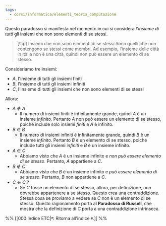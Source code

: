 ```yaml
---
tags:
  - corsi/informatica/elementi_teoria_computazione
---
```

Questo paradosso si manifesta nel momento in cui si considera *l'insieme di tutti* gli insiemi che non sono elementi di se stessi.

> [!tip] Insiemi che non sono elementi di se stessi
> Sono quelli che non contengono se stessi come membri. 
> Ad esempio, l'insieme delle città in Italia non è una città, quindi non può essere un elemento di se stesso.

Consideriamo tre insiemi:
- $A$, l'insieme di tutti gli insiemi finiti
- $B$, l'insieme di tutti gli insiemi infiniti
- $C$, l'insieme di tutti gli insiemi che non sono elementi di se stessi

Allora:
- $A\not\in A$
	- Il numero di insiemi finiti è infinitamente grande, quindi $A$ è un insieme *infinito*. Pertanto $A$ non può essere un elemento di se stesso, poiché include solo insiemi *finiti* e $A$ è infinito.
- $B\in B$
	- Il numero di insiemi infiniti è infinitamente grande, quindi $B$ è un insieme *infinito*. Pertanto $B$ è un elemento di se stesso, poiché include tutti gli insiemi *infiniti* e $B$ è un insieme infinito.
- $A\in C$ 
	- Abbiamo visto che $A$ è un insieme infinito e *non può essere elemento di se stesso*. Pertanto, $A$ appartiene a $C$.
- $B\not\in C$
	- Abbiamo visto che $B$ è un insieme infinito e *può essere elemento di se stesso*. Pertanto, $B$ non appartiene a $C$.
- $C\in C\ ?$
	- Se $C$ fosse un elemento di se stesso, allora, per definizione, non dovrebbe appartenere a se stesso. Questo crea una contraddizione. Stessa cosa se proviamo a vedere se $C$ non è un elemento di se stesso. Questo ragionamento porta al **Paradosso di Russell**, che mostra che la definizione di $C$ porta a una contraddizione intrinseca.

%%
[[000 Indice ETC|↖ Ritorna all'indice ↖]]
%%